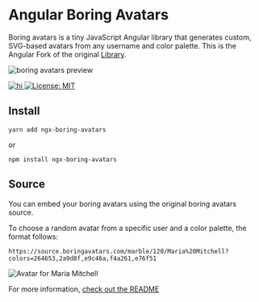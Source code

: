 
# Angular Boring Avatars

Boring avatars is a tiny JavaScript Angular library that generates custom, SVG-based avatars from any username and color palette. This is the Angular Fork of the original [Library](https://www.npmjs.com/package/boring-avatars).

![boring avatars preview](https://github.com/boringdesigners/boring-avatars/blob/master/public/boring-avatars-preview.png?raw=true)

<a href="https://www.npmjs.com/package/ngx-boring-avatars">

![hi](https://badgen.net/npm/v/ngx-boring-avatars)
[![License: MIT](https://img.shields.io/badge/License-MIT-yellow.svg)](https://opensource.org/licenses/MIT)

</a>

## Install

```
yarn add ngx-boring-avatars
```

or

```
npm install ngx-boring-avatars
```

## Source

You can embed your boring avatars using the original boring avatars source.

To choose a random avatar from a specific user and a color palette, the format follows:

```
https://source.boringavatars.com/marble/120/Maria%20Mitchell?colors=264653,2a9d8f,e9c46a,f4a261,e76f51
```
![Avatar for Maria Mitchell](https://source.boringavatars.com/marble/120/Maria%20Mitchell?colors=264653,2a9d8f,e9c46a,f4a261,e76f51)


For more information, [check out the README](https://github.com/hihayk/boring-avatars-service/blob/main/README.md)
